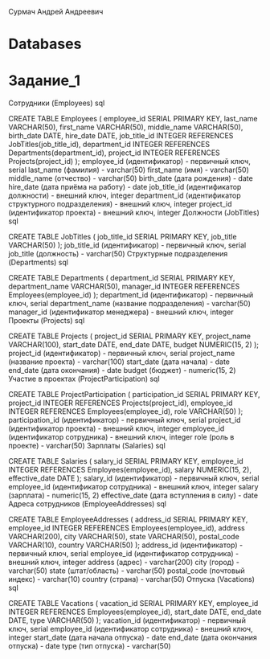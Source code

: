 Сурмач Андрей Андреевич
# Databases
# Задание_1
Сотрудники (Employees) 
sql 
 
CREATE TABLE Employees ( 
    employee_id SERIAL PRIMARY KEY, 
    last_name VARCHAR(50), 
    first_name VARCHAR(50), 
    middle_name VARCHAR(50), 
    birth_date DATE, 
    hire_date DATE, 
    job_title_id INTEGER REFERENCES JobTitles(job_title_id), 
    department_id INTEGER REFERENCES Departments(department_id), 
    project_id INTEGER REFERENCES Projects(project_id) 
); 
employee_id (идентификатор) - первичный ключ, serial 
last_name (фамилия) - varchar(50) 
first_name (имя) - varchar(50) 
middle_name (отчество) - varchar(50) 
birth_date (дата рождения) - date 
hire_date (дата приёма на работу) - date 
job_title_id (идентификатор должности) - внешний ключ, integer 
department_id (идентификатор структурного подразделения) - внешний ключ, integer 
project_id (идентификатор проекта) - внешний ключ, integer 
Должности (JobTitles) 
sql 
 
CREATE TABLE JobTitles ( 
    job_title_id SERIAL PRIMARY KEY, 
    job_title VARCHAR(50) 
); 
job_title_id (идентификатор) - первичный ключ, serial 
job_title (должность) - varchar(50) 
Структурные подразделения (Departments) 
sql 
 
CREATE TABLE Departments ( 
    department_id SERIAL PRIMARY KEY, 
    department_name VARCHAR(50), 
    manager_id INTEGER REFERENCES Employees(employee_id) 
); 
department_id (идентификатор) - первичный ключ, serial 
department_name (название подразделения) - varchar(50) 
manager_id (идентификатор менеджера) - внешний ключ, integer 
Проекты (Projects) 
sql 
 
CREATE TABLE Projects ( 
    project_id SERIAL PRIMARY KEY, 
    project_name VARCHAR(100), 
    start_date DATE, 
    end_date DATE, 
    budget NUMERIC(15, 2) 
); 
project_id (идентификатор) - первичный ключ, serial 
project_name (название проекта) - varchar(100) 
start_date (дата начала) - date 
end_date (дата окончания) - date 
budget (бюджет) - numeric(15, 2) 
Участие в проектах (ProjectParticipation) 
sql 
 
CREATE TABLE ProjectParticipation ( 
    participation_id SERIAL PRIMARY KEY, 
    project_id INTEGER REFERENCES Projects(project_id), 
    employee_id INTEGER REFERENCES Employees(employee_id), 
    role VARCHAR(50) 
); 
participation_id (идентификатор) - первичный ключ, serial 
project_id (идентификатор проекта) - внешний ключ, integer 
employee_id (идентификатор сотрудника) - внешний ключ, integer 
role (роль в проекте) - varchar(50) 
Зарплаты (Salaries) 
sql 
 
CREATE TABLE Salaries ( 
    salary_id SERIAL PRIMARY KEY, 
    employee_id INTEGER REFERENCES Employees(employee_id), 
    salary NUMERIC(15, 2), 
    effective_date DATE 
); 
salary_id (идентификатор) - первичный ключ, serial 
employee_id (идентификатор сотрудника) - внешний ключ, integer 
salary (зарплата) - numeric(15, 2) 
effective_date (дата вступления в силу) - date 
Адреса сотрудников (EmployeeAddresses) 
sql 
 
CREATE TABLE EmployeeAddresses ( 
    address_id SERIAL PRIMARY KEY, 
    employee_id INTEGER REFERENCES Employees(employee_id), 
    address VARCHAR(200), 
    city VARCHAR(50), 
    state VARCHAR(50), 
    postal_code VARCHAR(10), 
    country VARCHAR(50) 
); 
address_id (идентификатор) - первичный ключ, serial 
employee_id (идентификатор сотрудника) - внешний ключ, integer 
address (адрес) - varchar(200) 
city (город) - varchar(50) 
state (штат/область) - varchar(50) 
postal_code (почтовый индекс) - varchar(10) 
country (страна) - varchar(50) 
Отпуска (Vacations) 
sql 
 
CREATE TABLE Vacations ( 
    vacation_id SERIAL PRIMARY KEY, 
    employee_id INTEGER REFERENCES Employees(employee_id), 
    start_date DATE, 
    end_date DATE, 
    type VARCHAR(50) 
); 
vacation_id (идентификатор) - первичный ключ, serial 
employee_id (идентификатор сотрудника) - внешний ключ, integer 
start_date (дата начала отпуска) - date 
end_date (дата окончания отпуска) - date 
type (тип отпуска) - varchar(50) 
